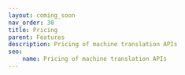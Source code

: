 ```yaml
---
layout: coming_soon
nav_order: 30
title: Pricing
parent: Features
description: Pricing of machine translation APIs
seo:
    name: Pricing of machine translation APIs
---
```

